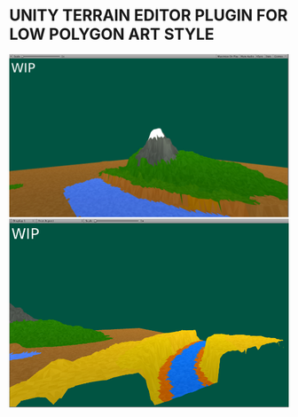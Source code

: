 # UNITY TERRAIN EDITOR PLUGIN FOR LOW POLYGON ART STYLE 
![demo](demo/mountain.jpg)
![demo](demo/canyon.jpg)

